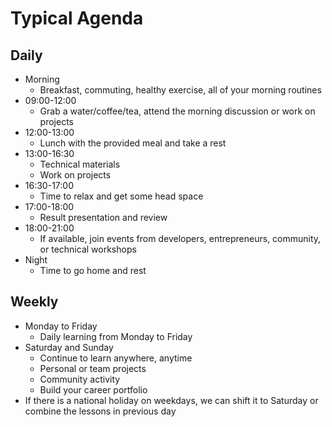 # Typical Agenda

## Daily

- Morning
  - Breakfast, commuting, healthy exercise, all of your morning routines
- 09:00-12:00
  - Grab a water/coffee/tea, attend the morning discussion or work on projects
- 12:00-13:00
  - Lunch with the provided meal and take a rest
- 13:00-16:30
  - Technical materials
  - Work on projects
- 16:30-17:00
  - Time to relax and get some head space
- 17:00-18:00
  - Result presentation and review
- 18:00-21:00
  - If available, join events from developers, entrepreneurs, community, or technical workshops
- Night
  - Time to go home and rest

## Weekly

- Monday to Friday
  - Daily learning from Monday to Friday
- Saturday and Sunday
  - Continue to learn anywhere, anytime
  - Personal or team projects
  - Community activity
  - Build your career portfolio
- If there is a national holiday on weekdays, we can shift it to Saturday or combine the lessons in previous day
